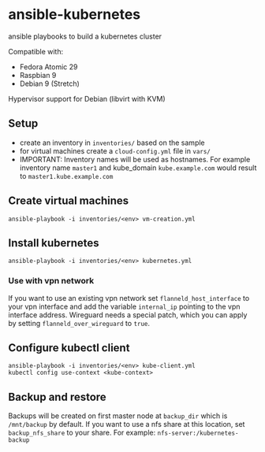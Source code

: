 # ansible-kubernetes

ansible playbooks to build a kubernetes cluster

Compatible with:
- Fedora Atomic 29
- Raspbian 9
- Debian 9 (Stretch)

Hypervisor support for Debian (libvirt with KVM)

## Setup

- create an inventory in `inventories/` based on the sample
- for virtual machines create a `cloud-config.yml` file in `vars/`
- IMPORTANT: Inventory names will be used as hostnames. For example inventory name `master1` and kube_domain `kube.example.com` would result to `master1.kube.example.com`

## Create virtual machines

    ansible-playbook -i inventories/<env> vm-creation.yml

## Install kubernetes

    ansible-playbook -i inventories/<env> kubernetes.yml

### Use with vpn network

If you want to use an existing vpn network set `flanneld_host_interface` to your vpn interface and add the variable `internal_ip` pointing to the vpn interface address.
Wireguard needs a special patch, which you can apply by setting `flanneld_over_wireguard` to `true`.

## Configure kubectl client

    ansible-playbook -i inventories/<env> kube-client.yml
    kubectl config use-context <kube-context>

## Backup and restore

Backups will be created on first master node at `backup_dir` which is `/mnt/backup` by default.
If you want to use a nfs share at this location, set `backup_nfs_share` to your share.
For example: `nfs-server:/kubernetes-backup`

